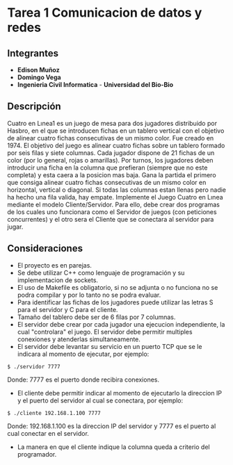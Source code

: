 # Tarea 1 Comunicacion de datos y redes

## Integrantes
- **Edison Muñoz**
- **Domingo Vega**
- **Ingenieria Civil Informatica** - **Universidad del Bio-Bio**

## Descripción
Cuatro en Lınea1 es un juego de mesa para dos jugadores distribuido por Hasbro, en el que se introducen
fichas en un tablero vertical con el objetivo de alinear cuatro fichas consecutivas de un mismo color. Fue
creado en 1974. El objetivo del juego es alinear cuatro fichas sobre un tablero formado por seis filas y siete
columnas. Cada jugador dispone de 21 fichas de un color (por lo general, rojas o amarillas). Por turnos,
los jugadores deben introducir una ficha en la columna que prefieran (siempre que no este completa) y esta
caera a la posicion mas baja. Gana la partida el primero que consiga alinear cuatro fichas consecutivas de
un mismo color en horizontal, vertical o diagonal. Si todas las columnas estan llenas pero nadie ha hecho
una fila valida, hay empate.
Implemente el Juego Cuatro en Lınea mediante el modelo Cliente/Servidor. Para ello, debe crear dos
programas de los cuales uno funcionara como el Servidor de juegos (con peticiones concurrentes) y el otro
sera el Cliente que se conectara al servidor para jugar.

## Consideraciones
* El proyecto es en parejas.
* Se debe utilizar C++ como lenguaje de programación y su implementacion de sockets.
* El uso de Makefile es obligatorio, si no se adjunta o no funciona no se podra compilar y por lo tanto no se podra evaluar.
* Para identificar las fichas de los jugadores puede utilizar las letras S para el servidor y C para el cliente.
* Tamaño del tablero debe ser de 6 filas por 7 columnas.
* El servidor debe crear por cada jugador una ejecucion independiente, la cual "controlara" el juego. El servidor debe permitir multiples conexiones y atenderlas simultaneamente.
* El servidor debe levantar su servicio en un puerto TCP que se le indicara al momento de ejecutar, por ejemplo: 
```
$ ./servidor 7777
```
Donde: 7777 es el puerto donde recibira conexiones.
* El cliente debe permitir indicar al momento de ejecutarlo la direccion IP y el puerto del servidor al cual se conectara, por ejemplo:
```
$ ./cliente 192.168.1.100 7777
```
Donde: 192.168.1.100 es la direccion IP del servidor y 7777 es el puerto al cual conectar en el servidor.
* La manera en que el cliente indique la columna queda a criterio del programador.